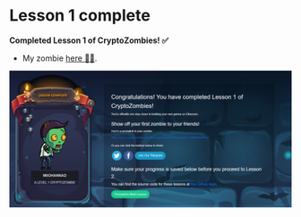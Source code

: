 # Lesson 1 complete

**Completed Lesson 1 of CryptoZombies! ✅**

- My zombie [here 🧟‍♂️](https://share.cryptozombies.io/en/lesson/1/share/m0ohannad?id=Y3p8NTkwNTg2).

[![m0ohannad zombie](./m0ohannad-zombie.png)](https://share.cryptozombies.io/en/lesson/1/share/m0ohannad?id=Y3p8NTkwNTg2)